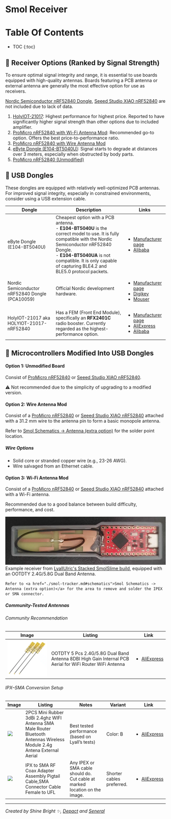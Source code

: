 <link rel="stylesheet" href="../assets/css/smol-slimes.css">

# Smol Receiver

# Table Of Contents

- TOC
  {:toc}

## 📶 Receiver Options (Ranked by Signal Strength)

To ensure optimal signal integrity and range, it is essential to use boards equipped with high-quality antennas. Boards featuring a PCB antenna or external antenna are generally the most effective option for use as receivers.

<a href="#NordicDongle">Nordic Semiconductor nRF52840 Dongle</a>, <a href="#-microcontrollers-modified-into-usb-dongles">Seeed Studio XIAO nRF52840</a> are not included due to lack of data.

1. <a href="#HolyIOT">HolyIOT-21017</a>: Highest performance for highest price. Reported to have significantly higher signal strength than other options due to included amplifier.
2. <a href="#option-3-wi-fi-antenna-mod">ProMicro nRF52840 with Wi-Fi Antenna Mod</a>: Recommended go-to option. Offers the best price-to-performance ratio.
3. <a href="#option-2-wire-antenna-mod">ProMicro nRF52840 with Wire Antenna Mod</a>
4. <a href="#eByteDongle">eByte Dongle (E104-BT5040U)</a>: Signal starts to degrade at distances over 3 meters, especially when obstructed by body parts.
5. <a href="#option-1-unmodified-board">ProMicro nRF52840 (Unmodified)</a>

## 📡 USB Dongles

These dongles are equipped with relatively well-optimized PCB antennas. For improved signal integrity, especially in constrained environments, consider using a USB extension cable.

<div class="table-wrapper">
  <table>
    <thead>
      <tr>
        <th>Dongle</th>
        <th>Description</th>
        <th>Links</th>
      </tr>
    </thead>
    <tbody>
      <tr>
        <td>
          <span id="eByteDongle"> eByte Dongle (E104-BT5040U) </span>
        </td>
        <td>
          Cheapest option with a PCB antenna.<br />
          - <strong>E104-BT5040U</strong> is the correct model to use. It is
          fully compatible with the Nordic Semiconductor nRF52840 Dongle.<br />
          - <strong>E104-BT5040UA</strong> is not compatible. It is only capable
          of capturing BLE4.2 and BLE5.0 protocol packets.
        </td>
        <td>
          <ul>
            <li>
              <a
                href="https://www.cdebyte.com/products/E104-BT5040U"
              >
                Manufacturer page
              </a>
            </li>
            <li>
              <a
                href="https://www.alibaba.com/product-detail/Ebyte-ODM-E104-BT5040U-nRF52840-BLE4_1600579144016.html?spm=a2756.trade-list-buyer.0.0.535476e9B4p1qV"
              >
                Alibaba
              </a>
            </li>
          </ul>
        </td>
      </tr>
      <tr>
        <td>
          <span id="NordicDongle">
            Nordic Semiconductor nRF52840 Dongle (PCA10059)
          </span>
        </td>
        <td>Official Nordic development hardware.</td>
        <td>
          <ul>
            <li>
              <a href="https://www.nordicsemi.com/Products/Development-hardware/nRF52840-Dongle">
                Manufacturer page
              </a>
            </li>
            <li>
              <a
                href="https://www.digikey.com/en/products/detail/nordic-semiconductor-asa/NRF52840-DONGLE/9491124"
              >
                Digikey
              </a>
            </li>
            <li>
              <a
                href="https://eu.mouser.com/ProductDetail/Nordic-Semiconductor/nRF52840-Dongle?qs=gTYE2QTfZfTbdrOaMHWEZg%3D%3D"
              >
                Mouser
              </a>
            </li>
          </ul>
        </td>
      </tr>
      <tr>
        <td>
          <span id="HolyIOT"> HolyIOT-21017 aka HOLYIOT-21017-nRF52840 </span>
        </td>
        <td>
          Has a FEM (Front End Module), specifically an
          <strong>RFX2401C</strong> radio booster.
          Currently regarded as the highest-performance option.
        </td>
        <td>
          <ul>
            <li>
              <a href="http://www.holyiot.com/eacp_view.asp?id=336">
                Manufacturer page
              </a>
            </li>
            <li>
              <a href="https://www.aliexpress.com/item/1005004673179004.html">
                AliExpress
              </a>
            </li>
            <li>
              <a
                href="https://holyiot.en.alibaba.com/search/product?SearchText=HOLYIOT-21017-nRF52840"
              >
                Alibaba
              </a>
            </li>
          </ul>
        </td>
      </tr>
    </tbody>
  </table>
</div>

## 📡 Microcontrollers Modified Into USB Dongles

#### Option 1: Unmodified Board

Consist of <a href="#-microcontrollers-modified-into-usb-dongles">ProMicro nRF52840</a> or <a href="#-microcontrollers-modified-into-usb-dongles">Seeed Studio XIAO nRF52840</a>.

⚠️ Not recommended due to the simplicity of upgrading to a modified version.

#### Option 2: Wire Antenna Mod

Consist of a <a href="#-microcontrollers-modified-into-usb-dongles">ProMicro nRF52840</a> or <a href="#-microcontrollers-modified-into-usb-dongles">Seeed Studio XIAO nRF52840</a> attached with a 31.2 mm wire to the antenna pin to form a basic monopole antenna.

Refer to <a href="./smol-tracker.md#schematics">Smol Schematics -> Antenna (extra option)</a> for the solder point location.

##### Wire Options

- Solid core or stranded copper wire (e.g., 23-26 AWG).
- Wire salvaged from an Ethernet cable.

#### Option 3: Wi-Fi Antenna Mod

Consist of a <a href="#-microcontrollers-modified-into-usb-dongles">ProMicro nRF52840</a> or <a href="#-microcontrollers-modified-into-usb-dongles">Seeed Studio XIAO nRF52840</a> attached with a Wi-Fi antenna.

Recommended due to a good balance between build difficulty, performance, and cost.

<div class="embeddedVideo">
  <img src="../assets\img\smol-receiver\Lyall_brick_receiver.webp" loading="lazy" class="big-size-image"/>
  Example receiver from <a href="./smol-slimes-community-builds.md#LyallUlric-Stacked-SmolSlime-build">LyallUlric's Stacked SmolSlime build</a>, equipped with an OOTDTY 2.4G/5.8G Dual Band Antenna.
</div>

```admonish info
Refer to <a href="./smol-tracker.md#schematics">Smol Schematics -> Antenna (extra option)</a> for the area to remove and solder the IPEX or SMA connector.
```

##### Community-Tested Antennas

###### Community Recommendation

<div class="table-wrapper">
  <table>
    <thead>
      <tr>
        <th>Image</th>
        <th>Listing</th>
        <th>Link</th>
      </tr>
    </thead>
    <tbody>
      <tr>
        <td>
          <img src="../assets\img\smol-receiver\OOTDTY_2.4G-5.8G_Dual_Band_Antenna_Receiver.webp" loading="lazy" alt="OOTDTY dual-band antenna" />
        </td>
        <td>
          OOTDTY 5 Pcs 2.4G/5.8G Dual Band Antenna 8DBI High Gain Internal PCB Aerial for WiFi Router WiFi Antenna
        </td>
        <td>
          <ul>
            <li>
              <a href="https://pl.aliexpress.com/item/4000298368244.html">
                AliExpress
              </a>
            </li>
          </ul>
        </td>
      </tr>
    </tbody>
  </table>
</div>


###### IPX–SMA Conversion Setup

<div class="table-wrapper">
  <table>
    <thead>
      <tr>
        <th>Image</th>
        <th>Listing</th>
        <th>Notes</th>
        <th>Variant</th>
        <th>Link</th>
      </tr>
    </thead>
    <tbody>
      <tr>
        <td>
          <img src="../assets\img\smol-receiver\wifi_antenna.webp" loading="lazy" />
        </td>
        <td>
          2PCS Mini Rubber 3dBi 2.4ghz WIFI Antenna SMA Male Router Bluetooth
          Antennas Wireless Module 2.4g Antena External Aerial
        </td>
        <td>Best tested performance (based on Lyall’s tests)</td>
        <td>Color: B</td>
        <td>
          <ul>
            <li>
              <a href="https://www.aliexpress.com/item/1005006686310444.html">
                AliExpress
              </a>
            </li>
          </ul>
        </td>
      </tr>
      <tr>
        <td>
          <img
            src="../assets\img\smol-receiver\wifi_antenna_adapter.webp"
            loading="lazy"
          />
        </td>
        <td>
          IPX to SMA RF Coax Adapter Assembly Pigtail Cable,SMA Connector Cable
          Female to UFL
        </td>
        <td>
          Any IPEX or SMA cable should do.
          <br />
          Cut cable at marked location on the image.
        </td>
        <td>Shorter cables preferred.</td>
        <td>
          <ul>
            <li>
              <a href="https://www.aliexpress.com/item/32896039259.html">
                AliExpress
              </a>
            </li>
          </ul>
        </td>
      </tr>
    </tbody>
  </table>
</div>

<hr/>

*Created by Shine Bright ✨, [Depact](https://github.com/Depact) and [Seneral](https://github.com/Seneral)*
